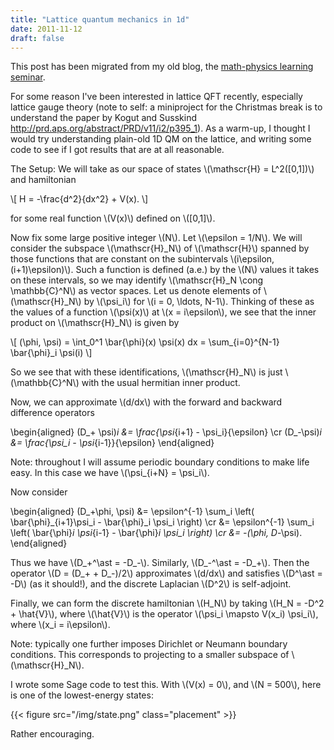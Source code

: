 ```yaml
---
title: "Lattice quantum mechanics in 1d"
date: 2011-11-12
draft: false
---
```


This post has been migrated from my old blog, the [math-physics learning seminar](https://mathphysseminar.blogspot.com/).


For some reason I've been interested in lattice QFT recently, especially lattice gauge theory (note to self: a miniproject for the Christmas break is to understand the paper by Kogut and Susskind http://prd.aps.org/abstract/PRD/v11/i2/p395_1). As a warm-up, I thought I would try understanding plain-old 1D QM on the lattice, and writing some code to see if I got results that are at all reasonable.


The Setup: We will take as our space of states \\(\mathscr{H} = L^2([0,1])\\) and hamiltonian

\\[ H = -\frac{d^2}{dx^2} + V(x). \\]

for some real function \\(V(x)\\) defined on \\([0,1]\\).


Now fix some large positive integer \\(N\\). Let \\(\epsilon = 1/N\\). We will consider the subspace \\(\mathscr{H}_N\\) of \\(\mathscr{H}\\) spanned by those functions that are constant on the subintervals \\(i\epsilon, (i+1)\epsilon)\\). Such a function is defined (a.e.) by the \\(N\\) values it takes on these intervals, so we may identify \\(\mathscr{H}_N \cong \mathbb{C}^N\\) as vector spaces. Let us denote elements of \\(\mathscr{H}_N\\) by \\(\psi_i\\) for \\(i = 0, \ldots, N-1\\). Thinking of these as the values of a function \\(\psi(x)\\) at \\(x = i\epsilon\\), we see that the inner product on \\(\mathscr{H}_N\\) is given by

\\[
(\phi, \psi) = \int_0^1 \bar{\phi}(x) \psi(x) dx = \sum_{i=0}^{N-1} \bar{\phi}_i \psi(i)
\\]

So we see that with these identifications, \\(\mathscr{H}_N\\) is just \\(\mathbb{C}^N\\) with the usual hermitian inner product.


Now, we can approximate \\(d/dx\\) with the forward and backward difference operators

\\begin{aligned}
(D_+ \psi)_i &= \frac{\psi_{i+1} - \psi_i}{\epsilon} \cr
(D_-\psi)_i &= \frac{\psi_i - \psi_{i-1}}{\epsilon}
\\end{aligned}

Note: throughout I will assume periodic boundary conditions to make life easy. In this case we have \\(\psi_{i+N} = \psi_i\\).

Now consider

\\begin{aligned}
(D_+\phi, \psi) &= \epsilon^{-1} \sum_i \left( \bar{\phi}_{i+1}\psi_i - \bar{\phi}_i \psi_i \right) \cr
&= \epsilon^{-1} \sum_i \left( \bar{\phi}_i \psi_{i-1} - \bar{\phi}_i \psi_i \right) \cr
&= -(\phi, D_-\psi).
\\end{aligned}

Thus we have \\(D_+^\ast = -D_-\\). Similarly, \\(D_-^\ast = -D_+\\). Then the operator \\(D = (D_+ + D_-)/2\\) approximates \\(d/dx\\) and satisfies \\(D^\ast = -D\\) (as it should!), and the discrete Laplacian \\(D^2\\) is self-adjoint.


Finally, we can form the discrete hamiltonian \\(H_N\\) by taking \\(H_N = -D^2 + \hat{V}\\), where \\(\hat{V}\\) is the operator \\(\psi_i \mapsto V(x_i) \psi_i\\), where \\(x_i = i\epsilon\\).


Note: typically one further imposes Dirichlet or Neumann boundary conditions. This corresponds to projecting to a smaller subspace of \\(\mathscr{H}_N\\).


I wrote some Sage code to test this. With \\(V(x) = 0\\), and \\(N = 500\\), here is one of the lowest-energy states:

{{< figure src="/img/state.png" class="placement" >}}

Rather encouraging.
